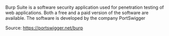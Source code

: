 Burp Suite is a software security application used for penetration testing of web applications. Both a free and a paid version of the software are available. The software is developed by the company PortSwigger

Source: 
https://portswigger.net/burp